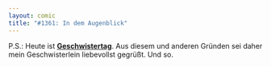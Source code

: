 ```yaml
---
layout: comic
title: "#1361: In dem Augenblick"
---
```


P.S.:
Heute ist <a href="http://www.fonflatter.de/kalender"><strong>Geschwistertag</strong></a>. Aus diesem und anderen Gründen sei daher mein Geschwisterlein liebevollst gegrüßt. 
Und so.
